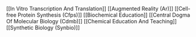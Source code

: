 [[In Vitro Transcription And Translation]]
[[Augmented Reality (Ar)]]
[[Cell-free Protein Synthesis (Cfps)]]
[[Biochemical Education]]
[[Central Dogma Of Molecular Biology (Cdmb)]]
[[Chemical Education And Teaching]]
[[Synthetic Biology (Synbio)]]
